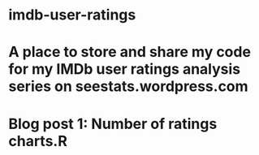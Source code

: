 # imdb-user-ratings

# A place to store and share my code for my IMDb user ratings analysis series on seestats.wordpress.com

# Blog post 1: Number of ratings charts.R
